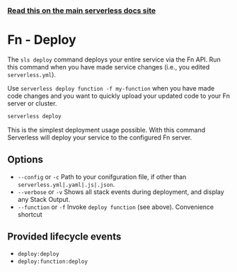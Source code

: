<!--
title: Serverless Framework Commands - Fn - Deploy
menuText: deploy
menuOrder: 2
description: Deploy your service to the specified provider
layout: Doc
-->

<!-- DOCS-SITE-LINK:START automatically generated  -->
### [Read this on the main serverless docs site](https://www.serverless.com/framework/docs/providers/fn/cli-reference/deploy)
<!-- DOCS-SITE-LINK:END -->

# Fn - Deploy

The `sls deploy` command deploys your entire service via the Fn API. Run this command when you have made service changes (i.e., you edited `serverless.yml`).

Use `serverless deploy function -f my-function` when you have made code changes and you want to quickly upload your updated code to your Fn server or cluster.

```bash
serverless deploy
```

This is the simplest deployment usage possible. With this command Serverless will deploy your service to the configured Fn server.

## Options
- `--config` or `-c` Path to your conifguration file, if other than `serverless.yml|.yaml|.js|.json`.
- `--verbose` or `-v` Shows all stack events during deployment, and display any Stack Output.
- `--function` or `-f` Invoke `deploy function` (see above). Convenience shortcut

## Provided lifecycle events
- `deploy:deploy`
- `deploy:function:deploy`
